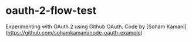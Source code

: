 # oauth-2-flow-test
Experimenting with OAuth 2 using Github OAuth. Code by [Soham Kamani] (https://github.com/sohamkamani/node-oauth-example)
